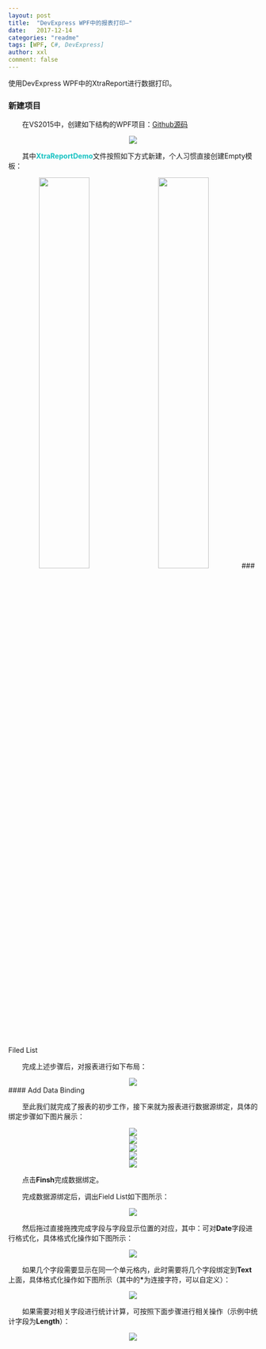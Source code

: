 ```yaml
---
layout: post
title:  "DevExpress WPF中的报表打印—"
date:   2017-12-14
categories: "readme"
tags: [WPF, C#, DevExpress]
author: xxl
comment: false
---
```

使用DevExpress WPF中的XtraReport进行数据打印。

### 新建项目
<p style="text-indent: 2em">在VS2015中，创建如下结构的WPF项目：<a href="https://github.com/xxlllq/Dev_Wpf_XtraReport" target="_blank">Github源码</a></p>
<div style="text-align:center"><img height="auto" src="/assets/images/post/2017/2017-12-14-dev_wpf_xtrareport/devwpfxtrareport.png"/></div>
<p style="text-indent: 2em">其中<span style="color:#16c2c2;font-weight:bold;">XtraReportDemo</span>文件按照如下方式新建，个人习惯直接创建Empty模板：</p>
<div style="text-align:center;display:inline">
<img width="45%" height="auto" src="/assets/images/post/2017/2017-12-14-dev_wpf_xtrareport/new_report_cs.png" style="margin-right:10px"/>
<img width="45%" height="auto" src="/assets/images/post/2017/2017-12-14-dev_wpf_xtrareport/new_xtrareport.png"/>
</div>
### Filed List
<p style="text-indent: 2em">完成上述步骤后，对报表进行如下布局：</p>
<div style="text-align:center"><img height="auto" src="/assets/images/post/2017/2017-12-14-dev_wpf_xtrareport/table.png"/></div>
#### Add Data Binding
<p style="text-indent: 2em">至此我们就完成了报表的初步工作，接下来就为报表进行数据源绑定，具体的绑定步骤如下图片展示：</p>
<div style="text-align:center"><img height="auto" src="/assets/images/post/2017/2017-12-14-dev_wpf_xtrareport/add_databinding.png"/></div>
<div style="text-align:center"><img height="auto" src="/assets/images/post/2017/2017-12-14-dev_wpf_xtrareport/data_souce_wizard.png"/></div>
<div style="text-align:center"><img height="auto" src="/assets/images/post/2017/2017-12-14-dev_wpf_xtrareport/select_viewmodel.png"/></div>
<div style="text-align:center"><img height="auto" src="/assets/images/post/2017/2017-12-14-dev_wpf_xtrareport/view_item_source.png"/></div>
<div style="text-align:center"><img height="auto" src="/assets/images/post/2017/2017-12-14-dev_wpf_xtrareport/retrieve_the.png"/></div>
<p style="text-indent: 2em">点击<strong>Finsh</strong>完成数据绑定。</p>
<p style="text-indent: 2em">完成数据源绑定后，调出Field List如下图所示：</p>
<div style="text-align:center"><img height="auto" src="/assets/images/post/2017/2017-12-14-dev_wpf_xtrareport/field_list.png"/></div>
<p style="text-indent: 2em">然后拖过直接拖拽完成字段与字段显示位置的对应，其中：可对<strong>Date</strong>字段进行格式化，具体格式化操作如下图所示：</p>
<div style="text-align:center"><img height="auto" src="/assets/images/post/2017/2017-12-14-dev_wpf_xtrareport/date_format.png"/></div>
<p style="text-indent: 2em">如果几个字段需要显示在同一个单元格内，此时需要将几个字段绑定到<strong>Text</strong>上面，具体格式化操作如下图所示（其中的<strong>*</strong>为连接字符，可以自定义）：</p>
<div style="text-align:center"><img height="auto" src="/assets/images/post/2017/2017-12-14-dev_wpf_xtrareport/binding_LWT.png"/></div>
<p style="text-indent: 2em">如果需要对相关字段进行统计计算，可按照下面步骤进行相关操作（示例中统计字段为<strong>Length</strong>）：</p>
<div style="text-align:center"><img height="auto" src="/assets/images/post/2017/2017-12-14-dev_wpf_xtrareport/sum_length.png"/></div>
